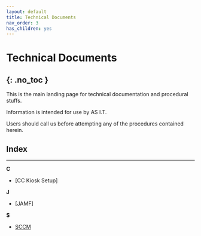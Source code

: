 ```yaml
---
layout: default
title: Technical Documents
nav_order: 3
has_children: yes
---
```


# Technical Documents
{: .no_toc }
---

This is the main landing page for technical documentation and procedural stuffs.

Information is intended for use by AS I.T.

Users should call us before attempting any of the procedures contained herein.



## Index
---

**C**

- [CC Kiosk Setup]

**J**

- [JAMF]

**S**

- [SCCM](https://tanhenry1999.github.io/ex-user-guides/docs/user-docs/index.md.html)

